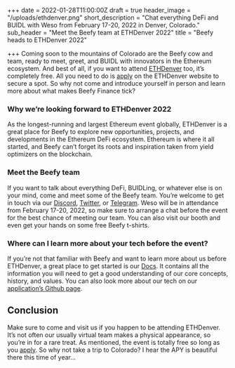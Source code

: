 +++
date = 2022-01-28T11:00:00Z
draft = true
header_image = "/uploads/ethdenver.png"
short_description = "Chat everything DeFi and BUIDL with Weso from February 17-20, 2022 in Denver, Colorado."
sub_header = "Meet the Beefy team at ETHDenver 2022"
title = "Beefy heads to ETHDenver 2022"

+++
Coming soon to the mountains of Colorado are the Beefy cow and team, ready to meet, greet, and BUIDL with innovators in the Ethereum ecosystem. And best of all, if you want to attend [ETHDenver](https://www.ethdenver.com/) too, it’s completely free. All you need to do is [apply](https://www.ethdenver.com/apply) on the ETHDenver website to secure a spot. So why not come and introduce yourself in person and learn more about what makes Beefy Finance tick?

### Why we’re looking forward to ETHDenver 2022

As the longest-running and largest Ethereum event globally, ETHDenver is a great place for Beefy to explore new opportunities, projects, and developments in the Ethereum DeFi ecosystem. Ethereum is where it all started, and Beefy can’t forget its roots and inspiration taken from yield optimizers on the blockchain.

### Meet the Beefy team

If you want to talk about everything DeFi, BUIDLing, or whatever else is on your mind, come and meet some of the Beefy team. You’re welcome to get in touch via our [Discord](https://discord.gg/yq8wfHd), [Twitter](https://twitter.com/beefyfinance), or [Telegram](https://t.me/beefyfinance). Weso will be in attendance from February 17-20, 2022, so make sure to arrange a chat before the event for the best chance of meeting our team. You can also visit our booth and even get your hands on some free Beefy t-shirts.

### Where can I learn more about your tech before the event?

If you’re not that familiar with Beefy and want to learn more about us before ETHDenver, a great place to get started is our [Docs](https://docs.beefy.finance/moo/). It contains all the information you will need to get a good understanding of our core concepts, history, and values. You can also look more about our tech on our [application’s Github page](https://github.com/beefyfinance/beefy-app).

## Conclusion

Make sure to come and visit us if you happen to be attending ETHDenver. It’s not often our usually virtual team makes a physical appearance, so you’re in for a rare treat. As mentioned, the event is totally free so long as you [apply](https://www.ethdenver.com/apply). So why not take a trip to Colorado? I hear the APY is beautiful there this time of year…